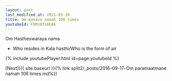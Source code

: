 ```yaml
---
layout: post
last_modified_at: 2021-03-30
title: Om manave namah 108 times
youtubeId: FhMz8Ts6b8k
---
```

 
 
Om Hastheswaraya nama 
 
 -  Who resides in Kala hasthi/Who is the form of air 
 
  
 
  
 
 
 
 
 
 


{% include youtubePlayer.html id=page.youtubeId %}
 
[Next]({{ site.baseurl }}{% link  split2/_posts/2016-09-17-Om paramaatmane namah 108 times.md%})
 
